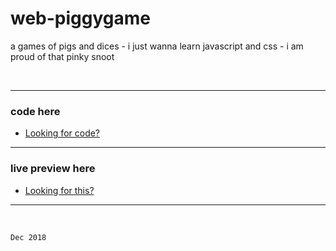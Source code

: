 # web-piggygame
a games of pigs and dices - i just wanna learn javascript and css - i am proud of that pinky snoot

</br>

---

 ### code here
  - [Looking for code?](/)
  
----

 ### live preview here
  - [Looking for this?](https://space-hound.github.io/web-piggygame/)

----

</br>

`Dec 2018`